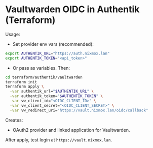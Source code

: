 # Vaultwarden OIDC in Authentik (Terraform)

Usage:

- Set provider env vars (recommended):

```bash
export AUTHENTIK_URL="https://auth.nixmox.lan"
export AUTHENTIK_TOKEN="<api_token>"
```

- Or pass as variables. Then:

```bash
cd terraform/authentik/vaultwarden
terraform init
terraform apply \
  -var authentik_url="$AUTHENTIK_URL" \
  -var authentik_token="$AUTHENTIK_TOKEN" \
  -var vw_client_id="<OIDC_CLIENT_ID>" \
  -var vw_client_secret="<OIDC_CLIENT_SECRET>" \
  -var vw_redirect_uri="https://vault.nixmox.lan/oidc/callback"
```

Creates:
- OAuth2 provider and linked application for Vaultwarden.

After apply, test login at `https://vault.nixmox.lan`.
